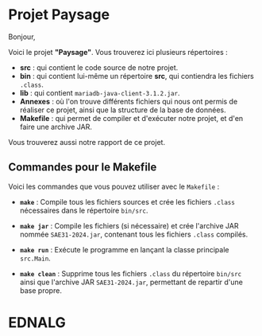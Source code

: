 # Projet Paysage

Bonjour,

Voici le projet **"Paysage"**. Vous trouverez ici plusieurs répertoires :

- **src** : qui contient le code source de notre projet.
- **bin** : qui contient lui-même un répertoire **src**, qui contiendra les fichiers `.class`.
- **lib** : qui contient `mariadb-java-client-3.1.2.jar`.
- **Annexes** : où l'on trouve différents fichiers qui nous ont permis de réaliser ce projet, ainsi que la structure de la base de données.
- **Makefile** : qui permet de compiler et d'exécuter notre projet, et d'en faire une archive JAR.

Vous trouverez aussi notre rapport de ce projet.

## Commandes pour le Makefile

Voici les commandes que vous pouvez utiliser avec le `Makefile` :

- **`make`** : Compile tous les fichiers sources et crée les fichiers `.class` nécessaires dans le répertoire `bin/src`.
  
- **`make jar`** : Compile les fichiers (si nécessaire) et crée l'archive JAR nommée `SAE31-2024.jar`, contenant tous les fichiers `.class` compilés.

- **`make run`** : Exécute le programme en lançant la classe principale `src.Main`.

- **`make clean`** : Supprime tous les fichiers `.class` du répertoire `bin/src` ainsi que l'archive JAR `SAE31-2024.jar`, permettant de repartir d'une base propre.
# EDNALG
